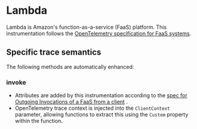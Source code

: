 # Lambda

Lambda is Amazon's function-as-a-service (FaaS) platform. This instrumentation follows the [OpenTelemetry specification for FaaS systems](https://github.com/open-telemetry/opentelemetry-specification/blob/main/specification/trace/semantic_conventions/faas.md).

## Specific trace semantics

The following methods are automatically enhanced:

### invoke

- Attributes are added by this instrumentation according to the [spec for Outgoing Invocations of a FaaS from a client](https://github.com/open-telemetry/opentelemetry-specification/blob/main/specification/trace/semantic_conventions/faas.md#outgoing-invocations) .
- OpenTelemetry trace context is injected into the `ClientContext` parameter, allowing functions to extract this using the `Custom` property within the function.
